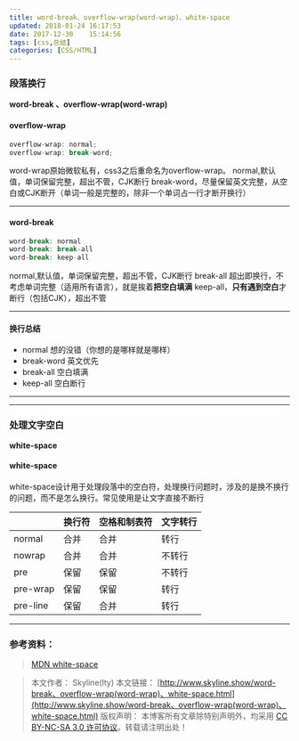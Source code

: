 ```yaml
---
title: word-break、overflow-wrap(word-wrap)、white-space
updated: 2018-01-24	16:17:53
date: 2017-12-30	15:14:56
tags: [css,总结]
categories: [CSS/HTML]
---
```

### 段落换行
**word-break 、overflow-wrap(word-wrap)**
#### overflow-wrap

```js
overflow-wrap: normal;
overflow-wrap: break-word;
```

word-wrap原始微软私有，css3之后重命名为overflow-wrap。
normal,默认值，单词保留完整，超出不管，CJK断行
break-word，尽量保留英文完整，从空白或CJK断开（单词一般是完整的，除非一个单词占一行才断开换行）

*****
#### word-break

```js
word-break: normal 
word-break: break-all 
word-break: keep-all
```

normal,默认值，单词保留完整，超出不管，CJK断行
break-all 超出即换行，不考虑单词完整（适用所有语言），就是挨着**把空白填满**
keep-all，**只有遇到空白**才断行（包括CJK），超出不管
*****
#### 换行总结
* normal 想的没错（你想的是哪样就是哪样）
* break-word 英文优先
* break-all 空白填满
* keep-all 空白断行
***

*****
### 处理文字空白
**white-space**
#### white-space
white-space设计用于处理段落中的空白符，处理换行问题时，涉及的是换不换行的问题，而不是怎么换行。常见使用是让文字直接不断行

&nbsp;  |换行符|空格和制表符|文字转行
--------|------|------------|----------
normal	 |合并	 |合并	       |转行
nowrap	 |合并	 |合并	       |不转行
pre     |保留  |保留	       |不转行
pre-wrap|保留  |保留        |转行
pre-line|保留  |合并        |转行
***
### 参考资料：
> [MDN white-space](https://developer.mozilla.org/zh-CN/docs/Web/CSS/white-space)

> 本文作者： Skyline(lty)
本文链接： [http://www.skyline.show/word-break、overflow-wrap(word-wrap)、white-space.html](http://www.skyline.show/word-break、overflow-wrap(word-wrap)、white-space.html)
版权声明： 本博客所有文章除特别声明外，均采用 [CC BY-NC-SA 3.0 许可协议](https://creativecommons.org/licenses/by-nc-sa/3.0/)。转载请注明出处！
